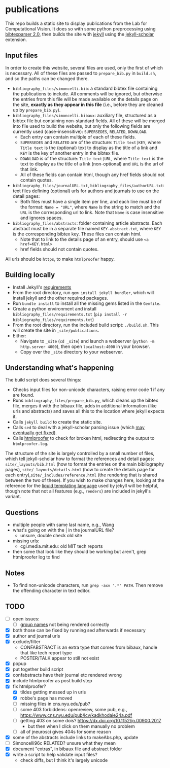 # publications

This repo builds a static site to display publications from the Lab for Computational Vision. It does so with some python preprocessing using [bibtexparser 2.0](https://bibtexparser.readthedocs.io/), then builds the site with [jekyll](https://jekyllrb.com/) using the  [jekyll-scholar](https://github.com/inukshuk/jekyll-scholar) extension.

## Input files

In order to create this website, several files are used, only the first of which is necessary. All of these files are passed to `prepare_bib.py` in `build.sh`, and so the paths can be changed there.

- `bibliography_files/simoncelli.bib`: a standard bibtex file containing the publications to include. All comments will be ignored, but otherwise the entries from this file will be made available on the details page on the site, **exactly as they appear in this file** (i.e., before they are cleaned up by `prepare_bib.py`).
- `bibliography_files/simoncelli.bibaux`: auxiliary file, structured as a bibtex file but containing non-standard fields. All of these will be merged into file used to build the website, but only the following fields are currently used (case-insensitive): `SUPERSEDES`, `RELATED`, `DOWNLOAD`.
    - Each entry can contain multiple of each of these fields.
    - `SUPERSEDES` and `RELATED` are of the structure: `Title text|KEY`, where `Title text` is the (optional) text to display as the title of a link and `KEY` is the key of another entry in the bibtex file.
    - `DOWNLOAD` is of the structure: `Title text|URL`, where `Title text` is the text to display as the title of a link (non-optional) and `URL` is the url of that link.
    - All of these fields can contain html, though any href fields should not contain quotes.
- `bibliography_files/journalURL.txt`, `bibliography_files/authorURL.txt`: text files defining (optional) urls for authors and journals to use on the detail pages:
    - Both files must have a single item per line, and each line must be of the format: `Name = "URL"`, where `Name` is the string to match and the `URL` is the corresponding url to link. Note that `Name` is case insensitive and ignores spaces.
- `bibliography_files/abstracts`: folder containing article abstracts. Each abstract must be in a separate file named `KEY-abstract.txt`, where `KEY` is the corresponding bibtex key. These files can contain html.
    - Note that to link to the details page of an entry, should use `<a href=KEY.html>`
    - href fields should not contain quotes.
    
All urls should be `https`, to make `htmlproofer` happy.

## Building locally

- Install Jekyll's [requirements](https://jekyllrb.com/docs/installation/)
- From the root directory, run `gem install jekyll bundler`, which will install jekyll and the other required packages.
- Run `bundle install` to install all the missing gems listed in the `Gemfile`.
- Create a python environment and install `bibliography_files/requirements.txt` (`pip install -r bibliography_files/requirements.txt`)
- From the root directory, run the included build script: `./build.sh`. This will create the site in `_site/publications`.
- Either:
    - Navigate to `_site` (`cd _site`) and launch a webserver (`python -m http.server 4000`), then open `localhost:4000` in your browser.
    - Copy over the `_site` directory to your webserver.

## Understanding what's happening

The build script does several things:
- Checks input files for non-unicode characters, raising error code 1 if any are found.
- Runs `bibliography_files/prepare_bib.py`, which cleans up the bibtex file, merges it with the bibaux file, adds in additional information (like urls and abstracts) and saves all this to the location where jekyll expects it.
- Calls `jekyll build` to create the static site.
- Calls `sed` to deal with a jekyll-scholar parsing issue (which [may eventually get fixed](https://github.com/inukshuk/jekyll-scholar/issues/367)).
- Calls [htmlproofer](https://github.com/gjtorikian/html-proofer) to check for broken html, redirecting the output to `htmlproofer.log`.

The structure of the site is largely controlled by a small number of files, which tell jekyll-scholar how to format the references and detail pages: `site/_layouts/bib.html` (how to format the entries on the main bibliography pages), `site/_layouts/details.html` (how to create the details page for each entry),`site/_includes/reference.html` (the rendering that is shared between the two of these). If you wish to make changes here, looking at the reference for the [liquid templating language](https://shopify.github.io/liquid/) used by jekyll will be helpful, though note that not all features (e.g., `renders`) are included in jekyll's variant.

## Questions

- multiple people with same last name, e.g., Wang
- what's going on with the | in the journalURL file?
    - unsure, double check old site
- missing urls:
    - cgi.media.mit.edu: old MIT tech reports
- then some that look like they should be working but aren't, grep htmlproofer log to find

## Notes

- To find non-unicode characters, run `grep -axv '.*' PATH`. Then remove the offending character in text editor.

## TODO

- [ ] open issues: 
  - [ ] [group names](https://github.com/inukshuk/jekyll-scholar/issues/367) not being rendered correctly
- [x] both those can be fixed by running sed afterwards if necessary
- [x] author and journal urls
- [x] exclude/filter
    - CONFABSTRACT is an extra type that comes from bibaux, handle that like tech report type
    - POSTER/TALK appear to still not exist
- [x] popup
- [x] put together build script
- [x] confabstracts have their journal etc rendered wrong
- [x] include htmlproofer as post build step
- [x] fix htmlproofer?
    - [x] tildes getting messed up in urls
    - [x] robbe's page has moved
    - [ ] missing files in cns.nyu.edu/pub?
    - [ ] some 403 forbiddens: openreview, some pub, e.g., https://www.cns.nyu.edu/pub/lcv/kadkhodaie24a.pdf
    - [ ] getting 403 on some dois? https://dx.doi.org/10.1152/jn.00900.2017
        - but then when I click on them manually no problem
    - [ ] all of jneurosci gives 404s for some reason
- [x] some of the abstracts include links to makeAbs.php, update
- [ ] Simoncelli96c RELATED? unsure what they mean
- [x] document "extras", in bibaux file and abstract folder
- [x] write a script to help validate input files?
    - check diffs, but I think it's largely unicode
